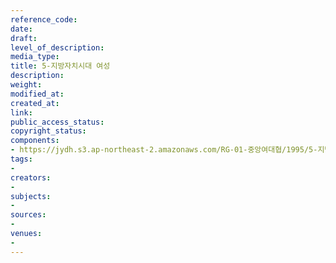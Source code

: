 ```yaml
---
reference_code: 
date: 
draft: 
level_of_description: 
media_type: 
title: 5-지방자치시대 여성
description: 
weight: 
modified_at: 
created_at: 
link: 
public_access_status: 
copyright_status: 
components:
- https://jydh.s3.ap-northeast-2.amazonaws.com/RG-01-중앙여대협/1995/5-지방자치시대+여성.pdf
tags:
- 
creators:
- 
subjects:
- 
sources:
- 
venues:
- 
---
```

